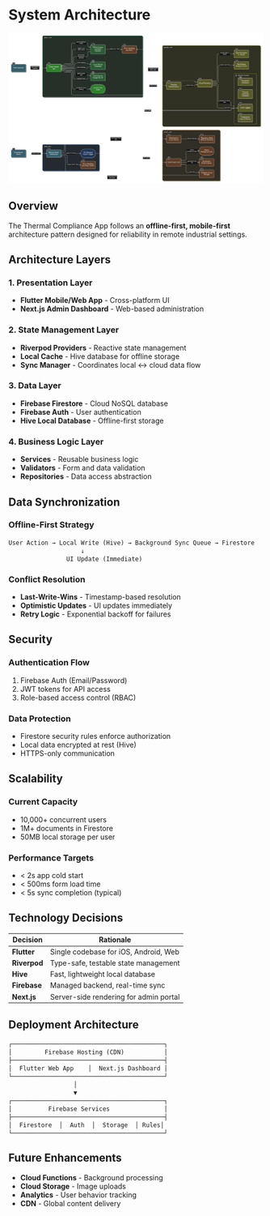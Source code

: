 # System Architecture

![System Architecture](diagram-export-10-15-2025-11_50_17-AM.svg)

## Overview

The Thermal Compliance App follows an **offline-first, mobile-first** architecture pattern designed for reliability in remote industrial settings.

## Architecture Layers

### **1. Presentation Layer**
- **Flutter Mobile/Web App** - Cross-platform UI
- **Next.js Admin Dashboard** - Web-based administration

### **2. State Management Layer**
- **Riverpod Providers** - Reactive state management
- **Local Cache** - Hive database for offline storage
- **Sync Manager** - Coordinates local ↔ cloud data flow

### **3. Data Layer**
- **Firebase Firestore** - Cloud NoSQL database
- **Firebase Auth** - User authentication
- **Hive Local Database** - Offline-first storage

### **4. Business Logic Layer**
- **Services** - Reusable business logic
- **Validators** - Form and data validation
- **Repositories** - Data access abstraction

## Data Synchronization

### **Offline-First Strategy**

```
User Action → Local Write (Hive) → Background Sync Queue → Firestore
                    ↓
                UI Update (Immediate)
```

### **Conflict Resolution**
- **Last-Write-Wins** - Timestamp-based resolution
- **Optimistic Updates** - UI updates immediately
- **Retry Logic** - Exponential backoff for failures

## Security

### **Authentication Flow**
1. Firebase Auth (Email/Password)
2. JWT tokens for API access
3. Role-based access control (RBAC)

### **Data Protection**
- Firestore security rules enforce authorization
- Local data encrypted at rest (Hive)
- HTTPS-only communication

## Scalability

### **Current Capacity**
- 10,000+ concurrent users
- 1M+ documents in Firestore
- 50MB local storage per user

### **Performance Targets**
- < 2s app cold start
- < 500ms form load time
- < 5s sync completion (typical)

## Technology Decisions

| Decision | Rationale |
|----------|-----------|
| **Flutter** | Single codebase for iOS, Android, Web |
| **Riverpod** | Type-safe, testable state management |
| **Hive** | Fast, lightweight local database |
| **Firebase** | Managed backend, real-time sync |
| **Next.js** | Server-side rendering for admin portal |

## Deployment Architecture

```
┌──────────────────────────────────────────┐
│         Firebase Hosting (CDN)           │
├──────────────────────────────────────────┤
│  Flutter Web App    │  Next.js Dashboard │
└──────────────────────────────────────────┘
                  │
                  ▼
┌──────────────────────────────────────────┐
│          Firebase Services               │
├──────────────────────────────────────────┤
│  Firestore  │  Auth  │  Storage  │ Rules│
└──────────────────────────────────────────┘
```

## Future Enhancements

- **Cloud Functions** - Background processing
- **Cloud Storage** - Image uploads
- **Analytics** - User behavior tracking
- **CDN** - Global content delivery
